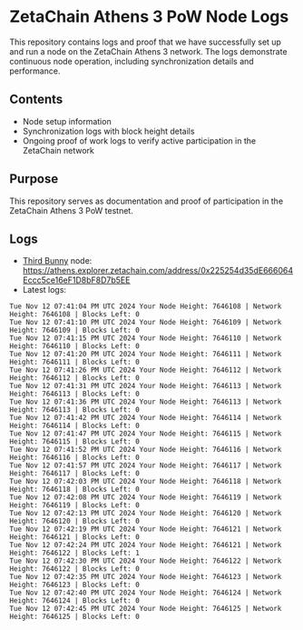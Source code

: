 # ZetaChain Athens 3 PoW Node Logs
This repository contains logs and proof that we have successfully set up and run a node on the ZetaChain Athens 3 network. The logs demonstrate continuous node operation, including synchronization details and performance.

## Contents
- Node setup information
- Synchronization logs with block height details
- Ongoing proof of work logs to verify active participation in the ZetaChain network

## Purpose
This repository serves as documentation and proof of participation in the ZetaChain Athens 3 PoW testnet.

## Logs

- [Third Bunny](https://thirdbunny.xyz/) node: https://athens.explorer.zetachain.com/address/0x225254d35dE666064Eccc5ce16eF1D8bF8D7b5EE
- Latest logs:
```
Tue Nov 12 07:41:04 PM UTC 2024 Your Node Height: 7646108 | Network Height: 7646108 | Blocks Left: 0
Tue Nov 12 07:41:10 PM UTC 2024 Your Node Height: 7646109 | Network Height: 7646109 | Blocks Left: 0
Tue Nov 12 07:41:15 PM UTC 2024 Your Node Height: 7646110 | Network Height: 7646110 | Blocks Left: 0
Tue Nov 12 07:41:20 PM UTC 2024 Your Node Height: 7646111 | Network Height: 7646111 | Blocks Left: 0
Tue Nov 12 07:41:26 PM UTC 2024 Your Node Height: 7646112 | Network Height: 7646112 | Blocks Left: 0
Tue Nov 12 07:41:31 PM UTC 2024 Your Node Height: 7646113 | Network Height: 7646113 | Blocks Left: 0
Tue Nov 12 07:41:36 PM UTC 2024 Your Node Height: 7646113 | Network Height: 7646113 | Blocks Left: 0
Tue Nov 12 07:41:42 PM UTC 2024 Your Node Height: 7646114 | Network Height: 7646114 | Blocks Left: 0
Tue Nov 12 07:41:47 PM UTC 2024 Your Node Height: 7646115 | Network Height: 7646115 | Blocks Left: 0
Tue Nov 12 07:41:52 PM UTC 2024 Your Node Height: 7646116 | Network Height: 7646116 | Blocks Left: 0
Tue Nov 12 07:41:57 PM UTC 2024 Your Node Height: 7646117 | Network Height: 7646117 | Blocks Left: 0
Tue Nov 12 07:42:03 PM UTC 2024 Your Node Height: 7646118 | Network Height: 7646118 | Blocks Left: 0
Tue Nov 12 07:42:08 PM UTC 2024 Your Node Height: 7646119 | Network Height: 7646119 | Blocks Left: 0
Tue Nov 12 07:42:13 PM UTC 2024 Your Node Height: 7646120 | Network Height: 7646120 | Blocks Left: 0
Tue Nov 12 07:42:19 PM UTC 2024 Your Node Height: 7646121 | Network Height: 7646121 | Blocks Left: 0
Tue Nov 12 07:42:24 PM UTC 2024 Your Node Height: 7646121 | Network Height: 7646122 | Blocks Left: 1
Tue Nov 12 07:42:30 PM UTC 2024 Your Node Height: 7646122 | Network Height: 7646122 | Blocks Left: 0
Tue Nov 12 07:42:35 PM UTC 2024 Your Node Height: 7646123 | Network Height: 7646123 | Blocks Left: 0
Tue Nov 12 07:42:40 PM UTC 2024 Your Node Height: 7646124 | Network Height: 7646124 | Blocks Left: 0
Tue Nov 12 07:42:45 PM UTC 2024 Your Node Height: 7646125 | Network Height: 7646125 | Blocks Left: 0
```
